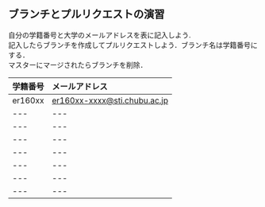 ## ブランチとプルリクエストの演習  

自分の学籍番号と大学のメールアドレスを表に記入しよう.  
記入したらブランチを作成してプルリクエストしよう．ブランチ名は学籍番号にする．  
マスターにマージされたらブランチを削除．

|学籍番号|メールアドレス|  
|:---|:---|
|er160xx|er160xx-xxxx@sti.chubu.ac.jp|  
|---|---|  
|---|---|  
|---|---|  
|---|---|  
|---|---|  
|---|---|  
|---|---|  
